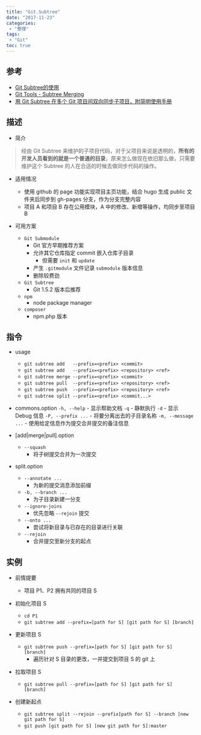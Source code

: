 ```yaml
---
title: "Git.Subtree"
date: "2017-11-23"
categories:
 - "整理"
tags:
 - "Git"
toc: true
---
```



## 参考
- [Git Subtree的使用](http://www.jianshu.com/p/3096069e9b72)
- [Git Tools - Subtree Merging](https://git-scm.com/book/en/v1/Git-Tools-Subtree-Merging)
- [用 Git Subtree 在多个 Git 项目间双向同步子项目，附简明使用手册](https://tech.youzan.com/git-subtree/)


## 描述
- 简介
> 经由 Git Subtree 来维护的子项目代码，对于父项目来说是透明的，**所有的开发人员看到的就是一个普通的目录**，原来怎么做现在依旧那么做，只需要维护这个 Subtree 的人在合适的时候去做同步代码的操作。

- 适用情况
	- 使用 github 的 page 功能实现项目主页功能，结合 hugo 生成 public 文件夹后同步到 gh-pages 分支，作为分支完整内容
	- 项目 A 和项目 B 存在公用模块，A 中的修改、新增等操作，均同步至项目 B


- 可用方案
	- `Git Submodule`
		- Git 官方早期推荐方案
		- 允许其它仓库指定 commit 嵌入仓库子目录
			- 但需要 `init` 和 `update`
		- 产生 `.gitmodule` 文件记录 `submodule` 版本信息
		- 删除较费劲
	- `Git Subtree`
		- Git 1.5.2 版本后推荐
	- `npm`
		- node package manager
	- `composer`
		- npm.php 版本


## 指令
- usage
	- `git subtree add   --prefix=<prefix> <commit>`
	- `git subtree add   --prefix=<prefix> <repository> <ref>`
	- `git subtree merge --prefix=<prefix> <commit>`
	- `git subtree pull  --prefix=<prefix> <repository> <ref>`
	- `git subtree push  --prefix=<prefix> <repository> <ref>`
	- `git subtree split --prefix=<prefix> <commit...>`

- commons.option
	`-h, --help`
		- 显示帮助文档
	`-q`
		- 静默执行
	`-d`
		- 显示 Debug 信息
	`-P, --prefix ...`
		- 将要分离出去的子目录名称
	`-m, --message ...`
		- 使用给定信息作为提交合并提交的备注信息


- [add|merge|pull].option
	- `--squash`
		- 将子树提交合并为一次提交

- split.option
	- `--annotate ...`
		- 为新的提交消息添加前缀
	- `-b, --branch ...`
		- 为子目录新建一分支
	- `--ignore-joins`
		- 优先忽略 `--rejoin` 提交
	- `--onto ...`
		- 尝试将新目录与已存在的目录进行关联
	- `--rejoin`
		- 合并提交至新分支的起点


## 实例
- 前情提要
	- 项目 P1、P2 拥有共同的项目 S

- 初始化项目 S
	- `cd P1`
	- `git subtree add --prefix=[path for S] [git path for S] [branch]`

- 更新项目 S
	- `git subtree push --prefix=[path for S] [git path for S] [branch]`
		- 遍历针对 S 目录的更改，一并提交到项目 S 的 git 上

- 拉取项目 S
	- `git subtree pull --prefix=[path for S] [git path for S] [branch]`

- 创建新起点
	- `git subtree split --rejoin --prefix[path for S] --branch [new git path for S]`
	- `git push [git path for S] [new git path for S]:master`